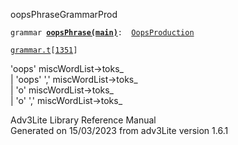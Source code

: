 <span class="title">oopsPhrase</span><span class="type">GrammarProd</span>

`grammar `**[`oopsPhrase(main)`](../object/oopsPhrase(main).html)**` :   `[`OopsProduction`](../object/OopsProduction.html)

[`grammar.t`](../file/grammar.t.html)`[`[`1351`](../source/grammar.t.html#1351)`]`

<div class="gramrule">

'oops' miscWordList-\>toks\_  
\| 'oops' ',' miscWordList-\>toks\_  
\| 'o' miscWordList-\>toks\_  
\| 'o' ',' miscWordList-\>toks\_  

</div>

<div class="ftr">

Adv3Lite Library Reference Manual  
Generated on 15/03/2023 from adv3Lite version 1.6.1

</div>
